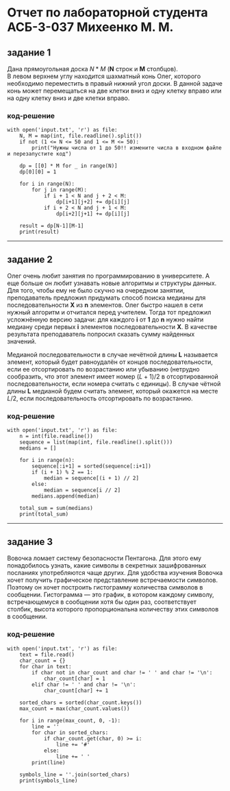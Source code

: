 # Отчет по лабораторной студента АСБ-3-037 Михеенко М. М.


## задание 1
Дана прямоугольная доска $N*M$ (**N** строк и **M** столбцов).  
В левом верхнем углу находится шахматный конь Олег, которого необходимо переместить в правый нижний угол доски. 
В данной задаче конь может перемещаться на две клетки вниз и одну клетку вправо или на одну клетку вниз и две клетки вправо.
### код-решение
```
with open('input.txt', 'r') as file:
    N, M = map(int, file.readline().split())
    if not (1 <= N <= 50 and 1 <= M <= 50):
        print("Нужны числа от 1 до 50!! измените числа в входном файле и перезапустите код")

    dp = [[0] * M for _ in range(N)]
    dp[0][0] = 1

    for i in range(N):
        for j in range(M):
            if i + 1 < N and j + 2 < M:
                dp[i+1][j+2] += dp[i][j]
            if i + 2 < N and j + 1 < M:
                dp[i+2][j+1] += dp[i][j]

    result = dp[N-1][M-1]
    print(result)
```
___________________________________________________
## задание 2
Олег очень любит занятия по программированию в университете. 
А еще больше он любит узнавать новые алгоритмы и структуры данных.
Для того, чтобы ему не было скучно на очередном занятии, преподаватель предложил придумать способ поиска медианы для последовательности 
**X** из **n** элементов.
Олег быстро нашел в сети нужный алгоритм и отчитался перед учителем. Тогда тот предложил усложнённую версию задачи: для каждого 
**i** от **1** до **n** нужно найти медиану среди первых **i** элементов последовательности 
**X**. В качестве результата преподаватель попросил сказать сумму найденных значений.

Медианой последовательности в случае нечётной длины **L** называется элемент, который будет равноудалён от концов последовательности, если ее отсортировать по возрастанию или убыванию 
(нетрудно сообразить, что этот элемент имеет номер $(L + 1) / 2$ в отсортированной последовательности, если номера считать с единицы). 
В случае чётной длины **L** медианой будем считать элемент, который окажется на месте $L/2$, если последовательность отсортировать по возрастанию.
### код-решение
```
with open('input.txt', 'r') as file:
    n = int(file.readline())
    sequence = list(map(int, file.readline().split()))
    medians = []

    for i in range(n):
        sequence[:i+1] = sorted(sequence[:i+1])
        if (i + 1) % 2 == 1:
            median = sequence[(i + 1) // 2]
        else:
            median = sequence[i // 2]
        medians.append(median)

    total_sum = sum(medians)
    print(total_sum)
```
___________________________________________________
## задание 3
Вовочка ломает систему безопасности Пентагона. 
Для этого ему понадобилось узнать, какие символы в секретных зашифрованных посланиях употребляются чаще других. 
Для удобства изучения Вовочка хочет получить графическое представление встречаемости символов. 
Поэтому он хочет построить гистограмму количества символов в сообщении. 
Гистограмма — это график, в котором каждому символу, встречающемуся в сообщении хотя бы один раз, соответствует столбик, 
высота которого пропорциональна количеству этих символов в сообщении.
### код-решение
```
with open('input.txt', 'r') as file:
    text = file.read()
    char_count = {}
    for char in text:
        if char not in char_count and char != ' ' and char != '\n':
            char_count[char] = 1
        elif char != ' ' and char != '\n':
            char_count[char] += 1

    sorted_chars = sorted(char_count.keys())
    max_count = max(char_count.values())

    for i in range(max_count, 0, -1):
        line = ''
        for char in sorted_chars:
            if char_count.get(char, 0) >= i:
                line += '#'
            else:
                line += ' '
        print(line)

    symbols_line = ''.join(sorted_chars)
    print(symbols_line)
```

